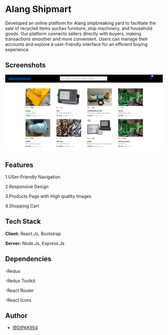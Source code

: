 # Alang Shipmart

 Developed an online platform for Alang shipbreaking yard to facilitate the sale of recycled items suchas furniture, ship
 machinery, and household goods. Our platform connects sellers directly with buyers, making transactions smoother and
 more convenient. Users can manage their accounts and explore a user-friendly interface for an efficient buying
 experience.

 ## Screenshots

![App Screenshot](<Frontend/public/Screenshot 2024-07-07 193716.png>)

## Features

1.USer-Friendly Navigation

2.Responsive Design

3.Products Page with High quality Images

4.Shopping Cart

## Tech Stack

**Client:** React.Js, Bootstrap

**Server:** Node.Js, Express.Js

## Dependencies
-Redux

-Redux Toolkit

-React Router

-React Icons

## Author

- [@DIPAK954](https://github.com/DIPAK954)
